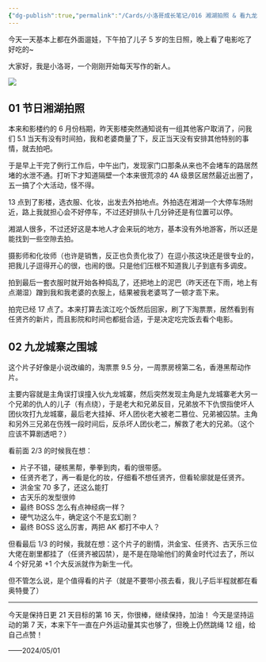 ```yaml
---
{"dg-publish":true,"permalink":"/Cards/小洛哥成长笔记/016 湘湖拍照 & 看九龙城寨之围城/","tags":["小洛哥成长笔记"],"noteIcon":1,"created":"2024-05-01","updated":"2024-05-01"}
---
```


今天一天基本上都在外面遛娃，下午拍了儿子 5 岁的生日照，晚上看了电影吃了好吃的~

大家好，我是小洛哥，一个刚刚开始每天写作的新人。

![](https://images-ext-1.discordapp.net/external/CY9y5gZ7uoisDPSA9UelO4Rv9Bq3f1e3GMrxXP_wk84/%3Frk3s%3D18ea6f23%26x-expires%3D1746110409%26x-signature%3DtmdoIN0Zbp8RhoMs%252BZdMtds2F9E%253D/https/p16-flow-sign-va.ciciai.com/ocean-cloud-tos-us/b1cc720d12d440909706a5e993cda316.png~tplv-6bxrjdptv7-image.png?format=webp&quality=lossless)

## 01 节日湘湖拍照

本来和影楼约的 6 月份档期，昨天影楼突然通知说有一组其他客户取消了，问我们 5.1 当天有没有时间拍，我和老婆商量了下，反正当天没有安排其他特别的事情，就去拍吧。

于是早上干完了例行工作后，中午出门，发现家门口那条从来也不会堵车的路居然堵的水泄不通。打听下才知道隔壁一个本来很荒凉的 4A 级景区居然最近出圈了，五一搞了个大活动，怪不得。

13 点到了影楼，选衣服、化妆，出发去外拍地点。外拍选在湘湖一个大停车场附近，路上我就担心会不好停车，不过还好排队十几分钟还是有位置可以停。

湘湖人很多，不过还好这是本地人才会来玩的地方，基本没有外地游客，所以还是能找到一些空隙去拍。

摄影师和化妆师（也许是销售，反正也负责化妆了）在逗小孩这块还是很专业的，把我儿子逗得开心的很，也闹的很。只是他们压根不知道我儿子到底有多调皮。

拍到最后一套衣服时就开始各种捣乱了，还把地上的泥巴（昨天还在下雨，地上有点潮湿）蹭到我和我老婆的衣服上，结果被我老婆骂了一顿才乖下来。

拍完已经 17 点了。本来打算去滨江吃个饭然后回家，刷了下淘票票，居然看到有任贤齐的新片，而且影院和时间也都挺合适，于是决定吃完饭去看个电影。

## 02 九龙城寨之围城

这个片子好像是小说改编的，淘票票 9.5 分，一周票房榜第二名，香港黑帮动作片。

主要内容就是主角误打误撞入伙九龙城寨，然后突然发现主角是九龙城寨老大另一个兄弟的仇人的儿子（有点绕），于是老大和兄弟反目，兄弟放不下仇恨指使坏人团伙攻打九龙城寨，最后老大挂掉、坏人团伙老大被老二篡位、兄弟被囚禁。主角和另外三兄弟在伤残一段时间后，反杀坏人团伙老二，解救了老大的兄弟。（这个应该不算剧透吧？）

看前面 2/3 的时候我在想：

- 片子不错，硬核黑帮，拳拳到肉，看的很带感。
- 任贤齐老了，再一看是化的妆，仔细看不想任贤齐，但看轮廓就是任贤齐。
- 洪金宝 70 多了，还这么能打
- 古天乐的发型很帅
- 最终 BOSS 怎么有点神经病一样？
- 硬气功这么牛，确定这个不是玄幻剧？
- 最终 BOSS 这么厉害，两把 AK 都打不中人？

但看最后 1/3 的时候，我就在想：这个片子的剧情，洪金宝、任贤齐、古天乐三位大佬在剧里都挂了（任贤齐被囚禁），是不是在隐喻他们的黄金时代过去了，所以 4 个好兄弟 +1 个大反派就作为新生一代。

但不管怎么说，是个值得看的片子（就是不要带小孩去看，我儿子后半程就都在看奥特曼了）

---

今天是保持日更 21 天目标的第 16 天，你很棒，继续保持，加油！
今天是坚持运动的第 7 天，本来下午一直在户外运动量其实也够了，但晚上仍然跳绳 12 组，给自己点赞！

——2024/05/01